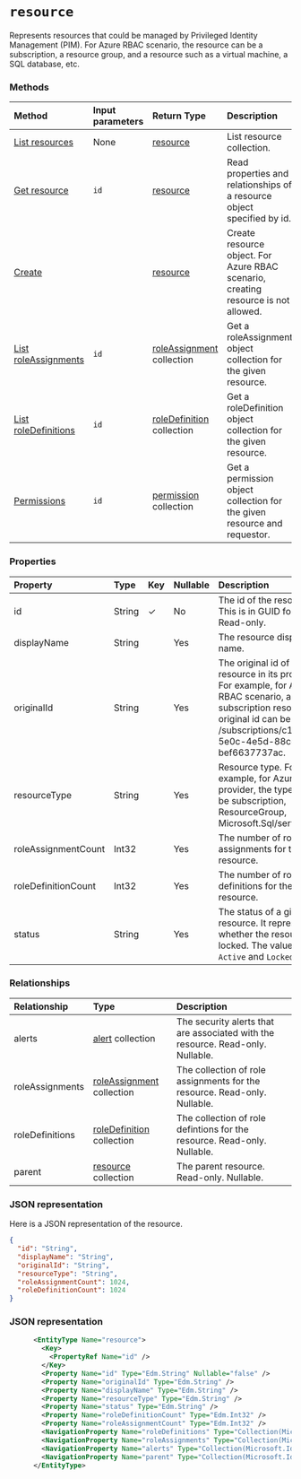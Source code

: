 # `resource`

Represents resources that could be managed by Privileged Identity Management (PIM). For Azure RBAC scenario, the resource can be a subscription, a resource group, and a resource such as a virtual machine, a SQL database, etc.



### Methods

| Method		  |Input parameters | Return Type	|Description|
|:---------------|:--------|:--------|:----------|
|[List resources](../api/resource_list.md) | None | [resource](resource.md) |List resource collection.|
|[Get resource](../api/resource_get.md) | `id` | [resource](resource.md) |Read properties and relationships of a resource object specified by id.|
|[Create](../api/resource_update.md) | | [resource](resource.md)	|Create resource object. For Azure RBAC scenario, creating resource is not allowed.|
|[List roleAssignments](../api/resource_list_roleassignments.md) |`id` |[roleAssignment](roleassignment.md) collection| Get a roleAssignment object collection for the given resource.|
|[List roleDefinitions](../api/resource_list_roledefinitions.md) |`id` |[roleDefinition](roledefinition.md) collection| Get a roleDefinition object collection for the given resource.|
|[Permissions](../api/resource_permissions.md)|`id` |[permission](permission.md) collection|Get a permission object collection for the given resource and requestor.|

### Properties
| Property	   | Type	| Key | Nullable |  Description|
|:---------------|:--------|:----------|:--------|:----------|
|id|String| ✓ | No|The id of the resource. This is in GUID format. Read-only.|
|displayName| String|| Yes |The resource display name.|
|originalId|String|| Yes|The original id of the resource in its provider. For example, for Azure RBAC scenario, a subscription resource's original id can be /subscriptions/c14ae696-5e0c-4e5d-88cc-bef6637737ac. |
|resourceType|String|| Yes|Resource type. For example, for Azure RBAC provider, the type could be subscription, ResourceGroup, Microsoft.Sql/server, etc.|
|roleAssignmentCount|Int32|| Yes|The number of role assignments for the given resource.|
|roleDefinitionCount|Int32|| Yes|The number of role definitions for the given resource.|
|status|String|| Yes|The status of a given resource. It represents whether the resource is locked. The value can be `Active` and `Locked`.|

### Relationships
| Relationship | Type	|Description|
|:---------------|:--------|:----------|
|alerts|[alert](alert.md) collection| The security alerts that are associated with the resource. Read-only. Nullable.|
|roleAssignments|[roleAssignment](roleassignment.md) collection| The collection of role assignments for the resource. Read-only. Nullable.|
|roleDefinitions|[roleDefinition](roledefinition.md) collection| The collection of role defintions for the resource. Read-only. Nullable.|
|parent|[resource](resource.md) collection| The parent resource. Read-only. Nullable.|

### JSON representation

Here is a JSON representation of the resource.

<!-- {
  "blockType": "resource",
  "optionalProperties": [

  ],
  "@odata.type": "microsoft.graph.resource"
}-->

```json
{
  "id": "String",
  "displayName": "String",
  "originalId": "String",
  "resourceType": "String",
  "roleAssignmentCount": 1024,
  "roleDefinitionCount": 1024
}

```

<!-- uuid: 8fcb5dbc-d5aa-4681-8e31-b001d5168d79
2015-10-25 14:57:30 UTC -->
<!-- {
  "type": "#page.annotation",
  "description": "resource resource",
  "keywords": "",
  "section": "documentation",
  "tocPath": ""
}-->

### JSON representation
```xml
      <EntityType Name="resource">
        <Key>
          <PropertyRef Name="id" />
        </Key>
        <Property Name="id" Type="Edm.String" Nullable="false" />
        <Property Name="originalId" Type="Edm.String" />
        <Property Name="displayName" Type="Edm.String" />
        <Property Name="resourceType" Type="Edm.String" />
        <Property Name="status" Type="Edm.String" />
        <Property Name="roleDefinitionCount" Type="Edm.Int32" />
        <Property Name="roleAssignmentCount" Type="Edm.Int32" />
        <NavigationProperty Name="roleDefinitions" Type="Collection(Microsoft.Identity.Governance.Common.Data.ExternalModels.V1.roleDefinition)" ContainsTarget="true" />
        <NavigationProperty Name="roleAssignments" Type="Collection(Microsoft.Identity.Governance.Common.Data.ExternalModels.V1.roleAssignment)" ContainsTarget="true" />
        <NavigationProperty Name="alerts" Type="Collection(Microsoft.Identity.Governance.Common.Data.ExternalModels.V1.alert)" ContainsTarget="true" />
        <NavigationProperty Name="parent" Type="Collection(Microsoft.Identity.Governance.Common.Data.ExternalModels.V1.resource)" ContainsTarget="true" />
      </EntityType>
```